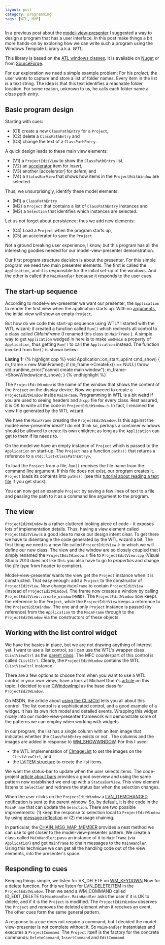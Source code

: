 ```yaml
---
layout: post
category: programming
tags: [WTL, MVP]
---
```

In a previous post about the
<a href="{% post_url 2015-02-21-model-view-presenter%}">model-view-presenter</a> I suggested a way to design a program that has a user interface.  In this post make things a bit more hands-on by exploring how we can write such a program using the Windows Template Library a.k.a. _WTL_.  


This library is based on the [ATL windows classes](https://msdn.microsoft.com/en-us/library/x1wf8d3x.aspx).  It is available on [Nuget](https://www.nuget.org/packages/wtl/) or from [SourceForge](http://sourceforge.net/projects/wtl/).  

For our exploration we need a simple example problem:  For his _project_, the user wants to capture and store a list of folder names.  Every item in the list is a text string. The idea is that this text identifies a reachable folder location.  For some reason, unknown to us, he calls each folder name a _class path entry_.  

## Basic program design
Starting with cues:
 * (C1) create a new `ClassPathEntry` for a `Project`,
 * (C2) delete a `ClassPathEntry` and
 * (C3) change the text of a `ClassPathEntry`.  

A quick design leads to these main view elements:
 * (V1) a `ProjectEditView` to show the `ClassPathEntry` list,
 * (V2) an [accelerator](https://msdn.microsoft.com/en-us/library/windows/desktop/ms645526%28v=vs.85%29.aspx) item for _insert_,
 * (V3) another [accelerator] for _delete_, and
 * (V4) a `StatusBarView` that shows how items in the `ProjectEditWindow` are selected.

Thus, we unsurprisingly, identify these model elements:
 * (M1) a `ClassPathEntry`
 * (M2) a `Project` that contains a list of `ClassPathEntry` instances and
 * (M3) a `Selection` that identifies which instances are selected.

Let us not forget about persistence; thus we add new elements:
 * (C4) Load a `Project` when the program starts up,
 * (C5) an accelerator to save the `Project`

Not a ground breaking user experience, I know, but this program has all the interesting goodies needed for our model-view-presenter demonstration.

Our first program structure decision is about the presenter. For this simple program we need two main presenter elements. The first is called the `Application`, and it is responsible for the initial set-up of the windows.  And the other is called the `MainHandler` because it responds to the user cues.

## The start-up sequence
According to model-view-presenter we want our presenter, the `Application` to render the first view when the application starts up.  With no [arguments](https://msdn.microsoft.com/en-us/library/chfy7caa.aspx), the initial view will show an empty `Project`.

But how do we code this start-up sequence using WTL?  I started with the WTL wizard; it created a function called `Run()` which redirects all control to a class called _CMainFrame_ (I renamed this class to `MainFrame` ).  A simple way to get `Application` wedged in here is to make `wndMain` a property of `Application`, thus getting `Run()` to call the `Application` instead.  The function invoked from `Run()` is shown below:

**Listing 1:**
{% highlight cpp %}
void Application::on_start_up(int cmd_show) {
	m_frame = new MainFrame();
	if (m_frame->CreateEx() == NULL)
		throw std::runtime_error("cannot create main window");
	m_frame->ShowWindow(cmd_show);
}
{% endhighlight %}

The `ProjectEditWindow` is the name of the window that shows the content of the `Project` on the display device. Now we proceed to create a `ProjectEditWindow` inside `MainFrame`. Programming in WTL is a bit weird if you are used to seeing headers and a `cpp` file for every class.  Rest assured, it is OK to write all the code in `ProjectEditWindow.h`.  In fact, I renamed the view file generated by the WTL wizard.

We have the `MainFrame` creating the `ProjectEditWindow`.  Is this against the model-view-presenter ideal?  I do not think so, perhaps a container windows should be allowed to create its own children; as long as the `Application` can get to them if its needs to.  

On the model we have an empty instance of `Project` which is passed to the `Application` on start-up.  The `Project` has a function `paths()` that returns a reference to a `std::list<ClassPathEntry>`.   

To load the `Project` from a file, `Run()` receives the file name from the command line argument.  If this file does not exist, our program creates it. `Project` loads its contents into `paths()` (see this [tutorial about reading a text file](http://www.cplusplus.com/doc/tutorial/files/) if you get stuck).

You can now get an example `Project` by saving a few lines of text to a file and passing the path to it as a command line argument to the program.  

## The view

`ProjectEditWindow` is a rather cluttered looking piece of code - it exposes lots of implementation details. Thus, having a view element called `ProjectEditView` is a good idea to make our design intent clear. To get there we have to disentangle the code generated by the WTL wizard a bit.  The first thing we need is a new file called `ProjectEditView.h` in which we will define our new class. The view and the window are so closely coupled that I simply renamed the `ProjectEditWindow.h` file to `ProjectEditView.cpp` (Visual Studio 2013 does not like this: you also have to go to _properties_ and change the _file type_ from header to compiler).  

Model-view-presenter wants the view get the `Project` instance when it is constructed. That easy enough: add a `Project` to the constructor of `ProjectEditView`. Now change `MainFrame` to contain `ProjectEditView` (instead of `ProjectEditWindow`).  The frame now creates a window by calling `ProjectEditView::create_window(HWND)`. The `ProjectEditWindow` now keeps the reference to the `Project`, while the `ProjectEditView` keeps a reference to the `ProjectEditWindow`.  The one and only `Project` instance is passed (by reference) from the `Application` to the `MainFrame` through to the `ProjectEditWindow` via the constructors of these objects.  

## Working with the list control widget
We have the basics in place, but we are not drawing anything of interest yet.
 I want to use a list control, so I can use the WTL's wrapper class `CListViewCtrl` as the [parent class](http://en.wikipedia.org/wiki/Class_(computer_programming)).  The MFC counterpart of this control is called `CListCtrl`. Clearly, the `ProjectEditWindow` contains the WTL `CListViewCtrl` instance.

There are a few options to choose from when you want to use a WTL control in your own views; have a look at Michael Dunn's [article](http://www.codeproject.com/Articles/4028/WTL-for-MFC-Programmers-Part-IV-Dialogs-and-Contro#usingwrap) on this topic. I decided to use [CWindowImpl](https://msdn.microsoft.com/en-us/library/h4616bh2.aspx) as the base class for `ProjectEditWindow`.

On MSDN, the article about [using the CListCtrl](https://msdn.microsoft.com/en-us/library/bycfwcsh.aspx) tells you all about this control.  The list control is a sophisticated control, and a good example of a widget.  It has its own rich model and detailed events.  Wrapping this widget nicely into our model-view-presenter framework will demonstrate some of the patterns we can employ when working with widgets.

In our program, the list has a single column with an item image that indicates whether the `ClassPathEntry` exists or not . The columns and the images are added in response to [WM_SHOWWINDOW](https://msdn.microsoft.com/en-us/library/windows/desktop/ms632645%28v=vs.85%29.aspx).  For this I used:
 * the WTL implementation of [CImageList](https://msdn.microsoft.com/en-us/library/96e492b8.aspx) to set the images on the `CListViewCtrl`, and
 * the [LVITEM structure](https://msdn.microsoft.com/en-us/library/windows/desktop/bb774760%28v=vs.85%29.aspx) to create the list items.

We want the status-bar to update when the user selects items.  The code-project [article about bars](http://www.codeproject.com/Articles/3948/WTL-for-MFC-Programmers-Part-III-Toolbars-and-Stat) provides a good overview and using the same pattern now established we end up with a `StatusBarView`.  This view element listens to `Selection` and redraws the status bar when the selection changes.

When the user clicks on the `ProjectEditWindow` a [LVN_ITEMCHANGED notification](https://msdn.microsoft.com/en-us/library/windows/desktop/bb774845.aspxs) is sent to the parent window.  So, by default, it is the code in the `MainFrame` that can update the `Selection`. There are two possible improvements: (1) keep the response to selection local to `ProjectEditWindow` by using [message reflection](https://msdn.microsoft.com/en-us/library/aa260759.aspx#atlwindow_topic11) or (2) message chaining.

In particular, the [CHAIN_MSG_MAP_MEMBER](https://msdn.microsoft.com/en-us/library/ttz68kw1.aspx) provides a neat method we can use to get closer to the model-view-presenter pattern. We create a class called `MainHandler`; pass an instance of it to `MainFrame` (via `Application`) and get `Mainframe` to chain messages to the `MainHandler`.  Using this technique we can get all the handling code out of the view elements, into the presenter's space.  

## Responding to cues
Keeping things simple, we listen for VK_DELETE on [WM_KEYDOWN](https://msdn.microsoft.com/en-us/library/windows/desktop/ms646280%28v=vs.85%29.aspx)
Now for a delete function.  For this we listen for [LVN_DELETEITEM](https://msdn.microsoft.com/en-us/library/windows/desktop/bb774812.aspx) in the `ProjectEditWindow`.  Then we send a WM_COMMAND called ID_EDIT_DELETE to `MainHandler`.  `MainHandler` asks the user if it is OK to delete, and if it is the `Project` is modified.  The `ProjectEditWindow` observes the `Project` and removes the deleted element when it receives an event. The other cues form the same general pattern.  

A response to a cue does not require a command, but I decided the model-view-presenter is not complete without it.  So `MainHandler` instantiates and executes a `ProjectCommand`.  The `Project` itself is the factory for the concrete commands: `DeleteCommand`, `InsertCommand` and `EditCommand`.   
